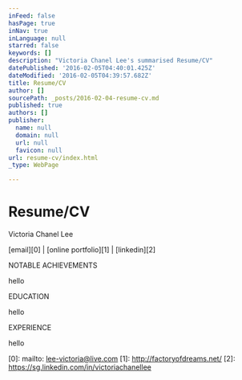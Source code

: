 ```yaml
---
inFeed: false
hasPage: true
inNav: true
inLanguage: null
starred: false
keywords: []
description: "Victoria Chanel Lee's summarised Resume/CV"
datePublished: '2016-02-05T04:40:01.425Z'
dateModified: '2016-02-05T04:39:57.682Z'
title: Resume/CV
author: []
sourcePath: _posts/2016-02-04-resume-cv.md
published: true
authors: []
publisher:
  name: null
  domain: null
  url: null
  favicon: null
url: resume-cv/index.html
_type: WebPage

---
```

# Resume/CV

Victoria Chanel Lee

[email][0] | [online portfolio][1] | [linkedin][2]

NOTABLE ACHIEVEMENTS

hello

EDUCATION

hello

EXPERIENCE

hello

[0]: mailto: lee-victoria@live.com
[1]: http://factoryofdreams.net/
[2]: https://sg.linkedin.com/in/victoriachanellee